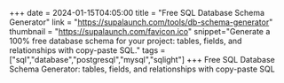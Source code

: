 +++
date = 2024-01-15T04:05:00
title = "Free SQL Database Schema Generator"
link = "https://supalaunch.com/tools/db-schema-generator"
thumbnail = "https://supalaunch.com/favicon.ico"
snippet="Generate a 100% free database schema for your project: tables, fields, and relationships with copy-paste SQL."
tags = ["sql","database","postgresql","mysql","sqlight"]
+++
Free SQL Database Schema Generator: tables, fields, and relationships with copy-paste SQL
